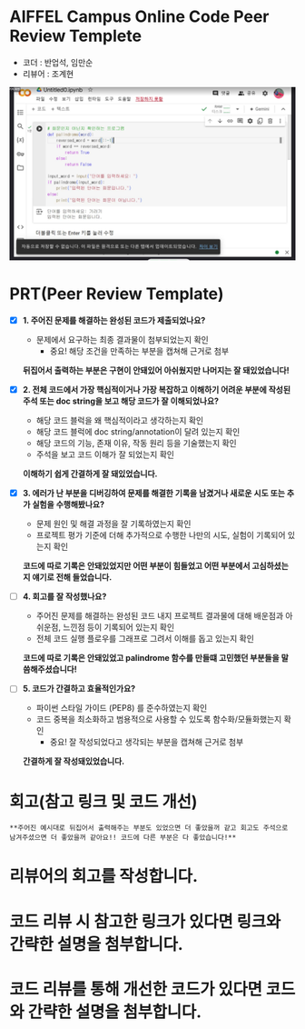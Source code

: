 # AIFFEL Campus Online Code Peer Review Templete
- 코더 : 반업석, 임만순 
- 리뷰어 : 조계현

![screen](0822peerreview.png)

# PRT(Peer Review Template)
- [X]  **1. 주어진 문제를 해결하는 완성된 코드가 제출되었나요?**
    - 문제에서 요구하는 최종 결과물이 첨부되었는지 확인
        - 중요! 해당 조건을 만족하는 부분을 캡쳐해 근거로 첨부

    **뒤집어서 출력하는 부분은 구현이 안돼있어 아쉬웠지만 나머지는 잘 돼있었습니다!**

    
- [X]  **2. 전체 코드에서 가장 핵심적이거나 가장 복잡하고 이해하기 어려운 부분에 작성된 
주석 또는 doc string을 보고 해당 코드가 잘 이해되었나요?**
    - 해당 코드 블럭을 왜 핵심적이라고 생각하는지 확인
    - 해당 코드 블럭에 doc string/annotation이 달려 있는지 확인
    - 해당 코드의 기능, 존재 이유, 작동 원리 등을 기술했는지 확인
    - 주석을 보고 코드 이해가 잘 되었는지 확인

    **이해하기 쉽게 간결하게 잘 돼있었습니다.**
        
- [X]  **3. 에러가 난 부분을 디버깅하여 문제를 해결한 기록을 남겼거나
새로운 시도 또는 추가 실험을 수행해봤나요?**
    - 문제 원인 및 해결 과정을 잘 기록하였는지 확인
    - 프로젝트 평가 기준에 더해 추가적으로 수행한 나만의 시도, 
    실험이 기록되어 있는지 확인

    **코드에 따로 기록은 안돼있었지만 어떤 부분이 힘들었고 어떤 부분에서 고심하셨는지 얘기로 전해 들었습니다.**
         
- [ ]  **4. 회고를 잘 작성했나요?**
    - 주어진 문제를 해결하는 완성된 코드 내지 프로젝트 결과물에 대해
    배운점과 아쉬운점, 느낀점 등이 기록되어 있는지 확인
    - 전체 코드 실행 플로우를 그래프로 그려서 이해를 돕고 있는지 확인

    **코드에 따로 기록은 안돼있었고 palindrome 함수를 만들떄 고민했던 부분들을 말씀해주셨습니다!**
        
- [ ]  **5. 코드가 간결하고 효율적인가요?**
    - 파이썬 스타일 가이드 (PEP8) 를 준수하였는지 확인
    - 코드 중복을 최소화하고 범용적으로 사용할 수 있도록 함수화/모듈화했는지 확인
        - 중요! 잘 작성되었다고 생각되는 부분을 캡쳐해 근거로 첨부

    **간결하게  잘 작성돼있었습니다.**

# 회고(참고 링크 및 코드 개선)

    **주어진 예시대로 뒤집어서 출력해주는 부분도 있었으면 더 좋았을꺼 같고 회고도 주석으로 남겨주셨으면 더 좋았을꺼 같아요!! 코드에 다른 부분은 다 좋았습니다!**

# 리뷰어의 회고를 작성합니다.
# 코드 리뷰 시 참고한 링크가 있다면 링크와 간략한 설명을 첨부합니다.
# 코드 리뷰를 통해 개선한 코드가 있다면 코드와 간략한 설명을 첨부합니다.

